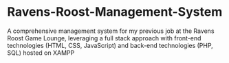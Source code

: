 # Ravens-Roost-Management-System
A comprehensive management system for my previous job at the Ravens Roost Game Lounge, leveraging a full stack approach with front-end technologies (HTML, CSS, JavaScript) and back-end technologies (PHP, SQL) hosted on XAMPP

